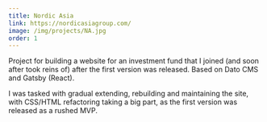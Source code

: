```yaml
---
title: Nordic Asia
link: https://nordicasiagroup.com/
image: /img/projects/NA.jpg
order: 1
---
```


Project for building a website for an investment fund that I joined (and soon after took reins of) after the first version was released. Based on Dato CMS and Gatsby (React).

I was tasked with gradual extending, rebuilding and maintaining the site, with CSS/HTML refactoring taking a big part, as the first version was released as a rushed MVP.
